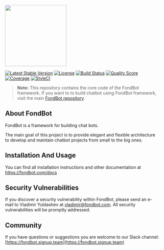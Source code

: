 <img src="https://fondbot.com/images/logo.png" width="200px">

[![Latest Stable Version](https://poser.pugx.org/fondbot/framework/v/stable?format=flat-square)](https://packagist.org/packages/fondbot/framework)
[![License](https://poser.pugx.org/fondbot/framework/license?format=flat-square)](https://packagist.org/packages/fondbot/framework)
[![Build Status](https://img.shields.io/travis/fondbot/framework.svg?style=flat-square)](https://travis-ci.org/fondbot/framework)
[![Quality Score](https://img.shields.io/scrutinizer/g/fondbot/framework.svg?style=flat-square)](https://scrutinizer-ci.com/g/fondbot/framework)
[![Coverage](https://img.shields.io/scrutinizer/coverage/g/fondbot/framework.svg?style=flat-square)](https://scrutinizer-ci.com/g/fondbot/framework)
[![StyleCI](https://styleci.io/repos/78780366/shield)](https://styleci.io/repos/78780366)

> **Note:** This repository contains the core code of the FondBot framework. If you want to to build chatbot using FondBot framework, visit the main [FondBot repository](https://github.com/fondbot/fondbot).

## About FondBot
FondBot is a framework for building chat bots. 

The main goal of this project is to provide elegant and flexible architecture to develop and maintain chatbot projects from small to the big ones.

## Installation And Usage

You can find all installation instructions and other documentation at https://fondbot.com/docs

## Security Vulnerabilities

If you discover a security vulnerability within FondBot, please send an e-mail to Vladimir Yuldashev at vladimir@fondbot.com. All security vulnerabilities will be promptly addressed.

## Community

If you have questions or suggestions you are welcome to our Slack channel:
[https://fondbot.signup.team](https://fondbot.signup.team)
